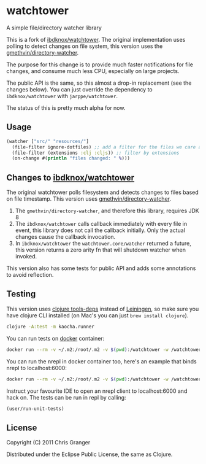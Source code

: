 # watchtower

A simple file/directory watcher library

This is a fork of [ibdknox/watchtower](https://github.com/ibdknox/watchtower). The original implementation
uses polling to detect changes on file system, this version uses the 
[gmethvin/directory-watcher](https://github.com/gmethvin/directory-watcher).

The purpose for this change is to provide much faster notifications for file changes, and consume much
less CPU, especially on large projects.

The public API is the same, so this almost a drop-in replacement (see the changes below). You can just override 
the dependency to `ibdknox/watchtower` with `jarppe/watchtower`.

The status of this is pretty much alpha for now.

## Usage

```clojure
(watcher ["src/" "resources/"]
  (file-filter ignore-dotfiles) ;; add a filter for the files we care about
  (file-filter (extensions :clj :cljs)) ;; filter by extensions
  (on-change #(println "files changed: " %)))
```

## Changes to [ibdknox/watchtower](https://github.com/ibdknox/watchtower)

The original watchtower polls filesystem and detects changes to files based on file timestamp. This version 
uses [gmethvin/directory-watcher](https://github.com/gmethvin/directory-watcher).

1. The `gmethvin/directory-watcher`, and therefore this library, requires JDK 8
1. The `ibdknox/watchtower` calls callback immediately with every file in event, this library does not call
the callback initially. Only the actual changes cause the callback invocation.
1. In `ibdknox/watchtower` the `watchtower.core/watcher` returned a future, this version returns a zero arity fn
that will shutdown watcher when invoked.  

This version also has some tests for public API and adds some annotations to avoid reflection.

## Testing

This version uses [clojure tools-deps](https://clojure.org/guides/getting_started) instead of 
[Leiningen](https://leiningen.org/), so make sure you have clojure CLI installed (on Mac's you can 
just `brew install clojure`).

```bash
clojure -A:test -m kaocha.runner
```

You can run tests on [docker](https://www.docker.com/get-started) container:

```bash
docker run --rm -v ~/.m2:/root/.m2 -v $(pwd):/watchtower -w /watchtower clojure:openjdk-11-tools-deps clojure -A:test -m kaocha.runner
```

You can run the nrepl in docker container too, here's an example that binds nrepl to localhost:6000:

```bash
docker run --rm -v ~/.m2:/root/.m2 -v $(pwd):/watchtower -w /watchtower -p 6000:6000 clojure:openjdk-11-tools-deps clojure -R:dev:test:nrepl -m nrepl.cmdline -b 0.0.0.0 -p 6000
```
 
Instruct your favourite IDE to open an nrepl client to localhost:6000 and hack on. The tests can be run in repl by 
calling:

```clj
(user/run-unit-tests)
```

## License

Copyright (C) 2011 Chris Granger

Distributed under the Eclipse Public License, the same as Clojure.
